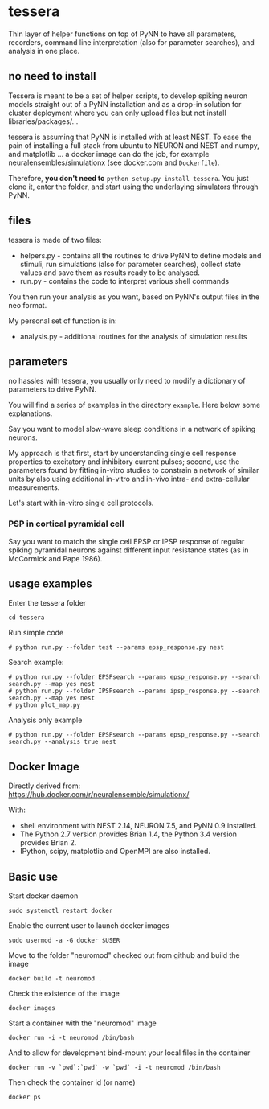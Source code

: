 # tessera
Thin layer of helper functions on top of PyNN to have all parameters, recorders, command line interpretation (also for parameter searches), and analysis in one place.

## no need to install
Tessera is meant to be a set of helper scripts, to develop spiking neuron models straight out of a PyNN installation and as a drop-in solution for cluster deployment where you can only upload files but not install libraries/packages/...

tessera is assuming that PyNN is installed with at least NEST. To ease the pain of installing a full stack from ubuntu to NEURON and NEST and numpy, and matplotlib ... a docker image can do the job, for example neuralensembles/simulationx (see docker.com and `Dockerfile`).

Therefore, **you don't need to** `python setup.py install tessera`. You just clone it, enter the folder, and start using the underlaying simulators through PyNN.

## files
tessera is made of two files:

* helpers.py - contains all the routines to drive PyNN to define models and stimuli, run simulations (also for parameter searches), collect state values and save them as results ready to be analysed.
* run.py - contains the code to interpret various shell commands 

You then run your analysis as you want, based on PyNN's output files in the neo format. 

My personal set of function is in:

* analysis.py - additional routines for the analysis of simulation results

## parameters
no hassles with tessera, you usually only need to modify a dictionary of parameters to drive PyNN.

You will find a series of examples in the directory `example`. Here below some explanations.

Say you want to model slow-wave sleep conditions in a network of spiking neurons.

My approach is that first, start by understanding single cell response properties to excitatory and inhibitory current pulses; second, use the parameters found by fitting in-vitro studies to constrain a network of similar units by also using additional in-vitro and in-vivo intra- and extra-cellular measurements.

Let's start with in-vitro single cell protocols.

### PSP in cortical pyramidal cell
Say you want to match the single cell EPSP or IPSP response of regular spiking pyramidal neurons against different input resistance states (as in McCormick and Pape 1986). 

## usage examples
Enter the tessera folder

```
cd tessera
```

Run simple code

```
# python run.py --folder test --params epsp_response.py nest
```

Search example:

```
# python run.py --folder EPSPsearch --params epsp_response.py --search search.py --map yes nest
# python run.py --folder IPSPsearch --params ipsp_response.py --search search.py --map yes nest
# python plot_map.py
```

Analysis only example

```
# python run.py --folder EPSPsearch --params epsp_response.py --search search.py --analysis true nest
```

## Docker Image

Directly derived from: https://hub.docker.com/r/neuralensemble/simulationx/

With:

* shell environment with NEST 2.14, NEURON 7.5, and PyNN 0.9 installed.
* The Python 2.7 version provides Brian 1.4, the Python 3.4 version provides Brian 2.
* IPython, scipy, matplotlib and OpenMPI are also installed.

## Basic use

Start docker daemon

```
sudo systemctl restart docker
```

Enable the current user to launch docker images

```
sudo usermod -a -G docker $USER
```

Move to the folder "neuromod" checked out from github and build the image

```
docker build -t neuromod .
```

Check the existence of the image

```
docker images
```

Start a container with the "neuromod" image
```
docker run -i -t neuromod /bin/bash
```

And to allow for development bind-mount your local files in the container

```
docker run -v `pwd`:`pwd` -w `pwd` -i -t neuromod /bin/bash

```

Then check the container id (or name)

```
docker ps
```

